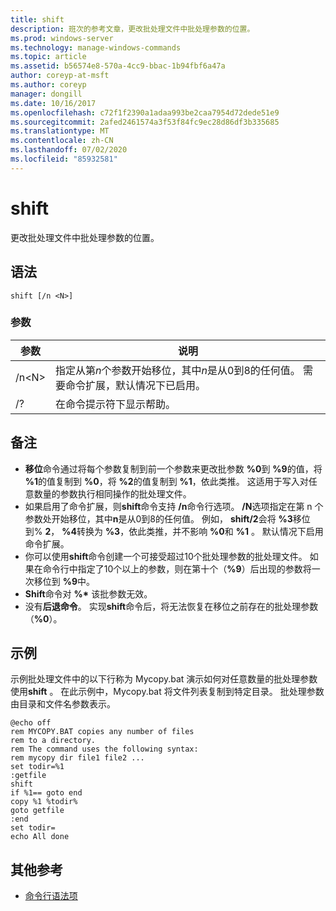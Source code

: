 ```yaml
---
title: shift
description: 班次的参考文章，更改批处理文件中批处理参数的位置。
ms.prod: windows-server
ms.technology: manage-windows-commands
ms.topic: article
ms.assetid: b56574e8-570a-4cc9-bbac-1b94fbf6a47a
author: coreyp-at-msft
ms.author: coreyp
manager: dongill
ms.date: 10/16/2017
ms.openlocfilehash: c72f1f2390a1adaa993be2caa7954d72dede51e9
ms.sourcegitcommit: 2afed2461574a3f53f84fc9ec28d86df3b335685
ms.translationtype: MT
ms.contentlocale: zh-CN
ms.lasthandoff: 07/02/2020
ms.locfileid: "85932581"
---
```

# <a name="shift"></a>shift

更改批处理文件中批处理参数的位置。



## <a name="syntax"></a>语法

```
shift [/n <N>]
```

### <a name="parameters"></a>参数

|参数|说明|
|---------|-----------|
|/n\<N>|指定从第*n*个参数开始移位，其中*n*是从0到8的任何值。 需要命令扩展，默认情况下已启用。|
|/?|在命令提示符下显示帮助。|

## <a name="remarks"></a>备注

- **移位**命令通过将每个参数复制到前一个参数来更改批参数 **%0**到 **%9**的值，将 **%1**的值复制到 **%0**，将 **%2**的值复制到 **%1**，依此类推。 这适用于写入对任意数量的参数执行相同操作的批处理文件。
- 如果启用了命令扩展，则**shift**命令支持 **/n**命令行选项。 **/N**选项指定在第 n 个参数处开始移位，其中**n**是从0到8的任何值。 例如， **shift/2**会将 **%3**移位到% **2**， **%4**转换为 **%3**，依此类推，并不影响 **%0**和 **%1** 。 默认情况下启用命令扩展。
- 你可以使用**shift**命令创建一个可接受超过10个批处理参数的批处理文件。 如果在命令行中指定了10个以上的参数，则在第十个（**%9**）后出现的参数将一次移位到 **%9**中。
- **Shift**命令对 **%\*** 该批参数无效。
- 没有**后退命令**。 实现**shift**命令后，将无法恢复在移位之前存在的批处理参数（**%0**）。

## <a name="examples"></a>示例

示例批处理文件中的以下行称为 Mycopy.bat 演示如何对任意数量的批处理参数使用**shift** 。 在此示例中，Mycopy.bat 将文件列表复制到特定目录。 批处理参数由目录和文件名参数表示。
```
@echo off
rem MYCOPY.BAT copies any number of files
rem to a directory.
rem The command uses the following syntax:
rem mycopy dir file1 file2 ...
set todir=%1
:getfile
shift
if %1== goto end
copy %1 %todir%
goto getfile
:end
set todir=
echo All done
```

## <a name="additional-references"></a>其他参考

- [命令行语法项](command-line-syntax-key.md)

